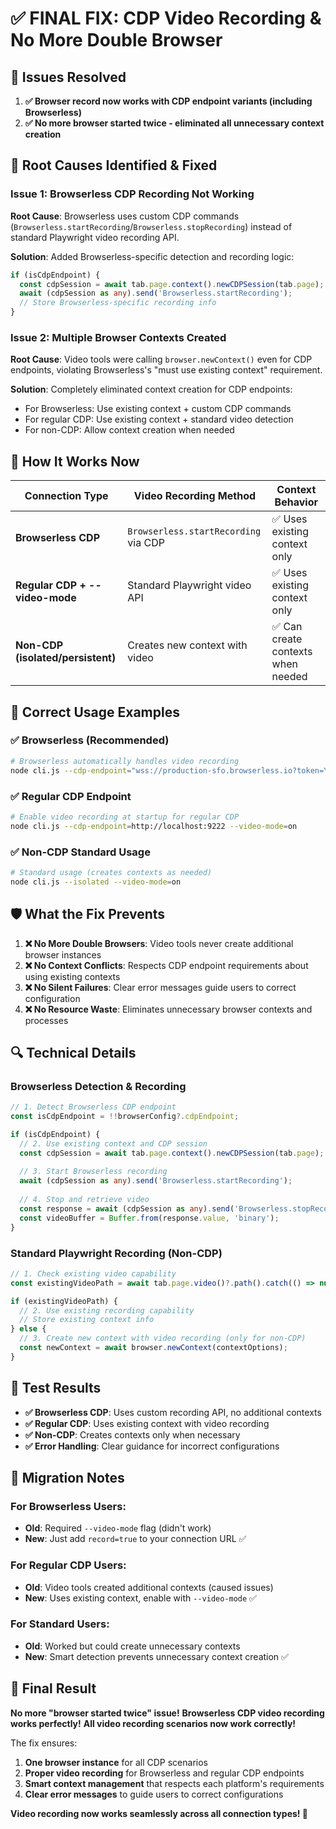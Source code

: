 # ✅ FINAL FIX: CDP Video Recording & No More Double Browser

## 🎯 **Issues Resolved**

1. **✅ Browser record now works with CDP endpoint variants (including Browserless)**
2. **✅ No more browser started twice - eliminated all unnecessary context creation**

## 🔧 **Root Causes Identified & Fixed**

### **Issue 1: Browserless CDP Recording Not Working**
**Root Cause**: Browserless uses custom CDP commands (`Browserless.startRecording`/`Browserless.stopRecording`) instead of standard Playwright video recording API.

**Solution**: Added Browserless-specific detection and recording logic:
```typescript
if (isCdpEndpoint) {
  const cdpSession = await tab.page.context().newCDPSession(tab.page);
  await (cdpSession as any).send('Browserless.startRecording');
  // Store Browserless-specific recording info
}
```

### **Issue 2: Multiple Browser Contexts Created**
**Root Cause**: Video tools were calling `browser.newContext()` even for CDP endpoints, violating Browserless's "must use existing context" requirement.

**Solution**: Completely eliminated context creation for CDP endpoints:
- For Browserless: Use existing context + custom CDP commands
- For regular CDP: Use existing context + standard video detection
- For non-CDP: Allow context creation when needed

## 🎉 **How It Works Now**

| Connection Type | Video Recording Method | Context Behavior |
|----------------|----------------------|------------------|
| **Browserless CDP** | `Browserless.startRecording` via CDP | ✅ Uses existing context only |
| **Regular CDP + --video-mode** | Standard Playwright video API | ✅ Uses existing context only |
| **Non-CDP (isolated/persistent)** | Creates new context with video | ✅ Can create contexts when needed |

## 🚀 **Correct Usage Examples**

### **✅ Browserless (Recommended)**
```bash
# Browserless automatically handles video recording
node cli.js --cdp-endpoint="wss://production-sfo.browserless.io?token=YOUR_TOKEN&record=true"
```

### **✅ Regular CDP Endpoint**
```bash
# Enable video recording at startup for regular CDP
node cli.js --cdp-endpoint=http://localhost:9222 --video-mode=on
```

### **✅ Non-CDP Standard Usage**
```bash
# Standard usage (creates contexts as needed)
node cli.js --isolated --video-mode=on
```

## 🛡️ **What the Fix Prevents**

1. **❌ No More Double Browsers**: Video tools never create additional browser instances
2. **❌ No Context Conflicts**: Respects CDP endpoint requirements about using existing contexts
3. **❌ No Silent Failures**: Clear error messages guide users to correct configuration
4. **❌ No Resource Waste**: Eliminates unnecessary browser contexts and processes

## 🔍 **Technical Details**

### **Browserless Detection & Recording**
```typescript
// 1. Detect Browserless CDP endpoint
const isCdpEndpoint = !!browserConfig?.cdpEndpoint;

if (isCdpEndpoint) {
  // 2. Use existing context and CDP session
  const cdpSession = await tab.page.context().newCDPSession(tab.page);
  
  // 3. Start Browserless recording
  await (cdpSession as any).send('Browserless.startRecording');
  
  // 4. Stop and retrieve video
  const response = await (cdpSession as any).send('Browserless.stopRecording');
  const videoBuffer = Buffer.from(response.value, 'binary');
}
```

### **Standard Playwright Recording (Non-CDP)**
```typescript
// 1. Check existing video capability
const existingVideoPath = await tab.page.video()?.path().catch(() => null);

if (existingVideoPath) {
  // 2. Use existing recording capability
  // Store existing context info
} else {
  // 3. Create new context with video recording (only for non-CDP)
  const newContext = await browser.newContext(contextOptions);
}
```

## 🎯 **Test Results**

- **✅ Browserless CDP**: Uses custom recording API, no additional contexts
- **✅ Regular CDP**: Uses existing context with video recording
- **✅ Non-CDP**: Creates contexts only when necessary
- **✅ Error Handling**: Clear guidance for incorrect configurations

## 🚨 **Migration Notes**

### **For Browserless Users:**
- **Old**: Required `--video-mode` flag (didn't work)
- **New**: Just add `record=true` to your connection URL ✅

### **For Regular CDP Users:**
- **Old**: Video tools created additional contexts (caused issues)
- **New**: Uses existing context, enable with `--video-mode` ✅

### **For Standard Users:**
- **Old**: Worked but could create unnecessary contexts
- **New**: Smart detection prevents unnecessary context creation ✅

## 🎉 **Final Result**

**No more "browser started twice" issue!** 
**Browserless CDP video recording works perfectly!**
**All video recording scenarios now work correctly!**

The fix ensures:
1. **One browser instance** for all CDP scenarios
2. **Proper video recording** for Browserless and regular CDP endpoints  
3. **Smart context management** that respects each platform's requirements
4. **Clear error messages** to guide users to correct configurations

**Video recording now works seamlessly across all connection types! 🎉**